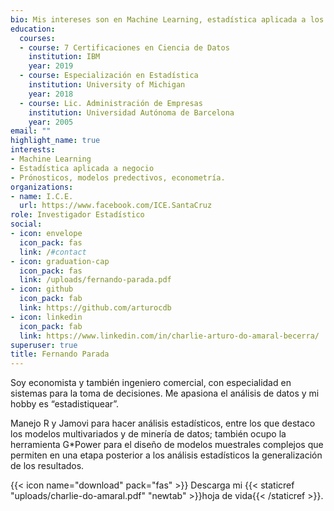 ```yaml
---
bio: Mis intereses son en Machine Learning, estadística aplicada a los negocios, pronóstico y econometría.
education:
  courses:
  - course: 7 Certificaciones en Ciencia de Datos
    institution: IBM
    year: 2019
  - course: Especialización en Estadística
    institution: University of Michigan
    year: 2018
  - course: Lic. Administración de Empresas
    institution: Universidad Autónoma de Barcelona
    year: 2005
email: ""
highlight_name: true
interests:
- Machine Learning
- Estadística aplicada a negocio
- Prónosticos, modelos predectivos, econometría.
organizations:
- name: I.C.E.
  url: https://www.facebook.com/ICE.SantaCruz
role: Investigador Estadístico
social:
- icon: envelope
  icon_pack: fas
  link: /#contact
- icon: graduation-cap
  icon_pack: fas
  link: /uploads/fernando-parada.pdf
- icon: github
  icon_pack: fab
  link: https://github.com/arturocdb
- icon: linkedin
  icon_pack: fab
  link: https://www.linkedin.com/in/charlie-arturo-do-amaral-becerra/
superuser: true
title: Fernando Parada
---
```


Soy economista y también ingeniero comercial, con especialidad en sistemas para la toma de decisiones. Me apasiona el análisis de datos y mi hobby es “estadistiquear”. 

Manejo R y Jamovi para hacer análisis estadísticos, entre los que destaco los modelos multivariados y de minería de datos; también ocupo la herramienta G*Power para el diseño de modelos muestrales complejos que permiten en una etapa posterior a los análisis estadísticos la generalización de los resultados. 

{{< icon name="download" pack="fas" >}} Descarga mi {{< staticref "uploads/charlie-do-amaral.pdf" "newtab" >}}hoja de vida{{< /staticref >}}.
